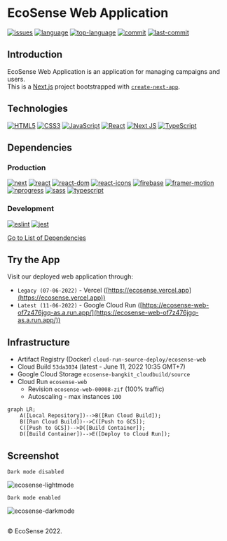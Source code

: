 # EcoSense Web Application
[![issues](https://img.shields.io/github/issues/EcoSenseID/EcoSense-Webapp)](https://github.com/EcoSenseID/EcoSense-Webapp/issues)
[![language](https://img.shields.io/github/languages/count/EcoSenseID/EcoSense-Webapp)](https://github.com/EcoSenseID/EcoSense-Webapp/search?l=typescript)
[![top-language](https://img.shields.io/github/languages/top/EcoSenseID/EcoSense-Webapp)](https://github.com/EcoSenseID/EcoSense-Webapp/search?l=typescript)
[![commit](https://img.shields.io/github/commit-activity/m/EcoSenseID/EcoSense-Webapp)](https://github.com/EcoSenseID/EcoSense-Webapp/commits/main)
[![last-commit](https://img.shields.io/github/last-commit/EcoSenseID/EcoSense-Webapp)](https://github.com/EcoSenseID/EcoSense-Webapp/commits/main)

## Introduction
EcoSense Web Application is an application for managing campaigns and users.\
This is a [Next.js](https://nextjs.org/) project bootstrapped with [`create-next-app`](https://github.com/vercel/next.js/tree/canary/packages/create-next-app).

## Technologies
[![HTML5](https://img.shields.io/badge/-HTML5-black?style=for-the-badge&logo=html5&logoColor=orange)](https://github.com/EcoSenseID?tab=repositories&language=html)
[![CSS3](https://img.shields.io/badge/-CSS3-black?style=for-the-badge&logo=css3&logoColor=blue)](https://github.com/EcoSenseID?tab=repositories&language=css)
[![JavaScript](https://img.shields.io/badge/-JavaScript-black?style=for-the-badge&logo=javascript)](https://github.com/EcoSenseID?tab=repositories&language=javascript)
[![React](https://img.shields.io/badge/-React-black?style=for-the-badge&logo=react)](https://github.com/EcoSenseID?tab=repositories&language=javascript)
[![Next JS](https://img.shields.io/badge/Next-black?style=for-the-badge&logo=next.js&logoColor=white)](https://github.com/EcoSenseID?tab=repositories)
[![TypeScript](https://img.shields.io/badge/typescript-black?style=for-the-badge&logo=typescript&logoColor=%23007ACC)](https://github.com/EcoSenseID?tab=repositories&language=typescript)

## Dependencies

### Production
[![next](https://img.shields.io/github/package-json/dependency-version/EcoSenseID/EcoSense-Webapp/next)](https://www.npmjs.com/package/next)
[![react](https://img.shields.io/github/package-json/dependency-version/EcoSenseID/EcoSense-Webapp/react)](https://www.npmjs.com/package/react)
[![react-dom](https://img.shields.io/github/package-json/dependency-version/EcoSenseID/EcoSense-Webapp/react-dom)](https://www.npmjs.com/package/react-dom)
[![react-icons](https://img.shields.io/github/package-json/dependency-version/EcoSenseID/EcoSense-Webapp/react-icons)](https://www.npmjs.com/package/react-icons)
[![firebase](https://img.shields.io/github/package-json/dependency-version/EcoSenseID/EcoSense-Webapp/firebase)](https://www.npmjs.com/package/firebase)
[![framer-motion](https://img.shields.io/github/package-json/dependency-version/EcoSenseID/EcoSense-Webapp/framer-motion)](https://www.npmjs.com/package/framer-motion)
[![nprogress](https://img.shields.io/github/package-json/dependency-version/EcoSenseID/EcoSense-Webapp/nprogress)](https://www.npmjs.com/package/nprogress)
[![sass](https://img.shields.io/github/package-json/dependency-version/EcoSenseID/EcoSense-Webapp/sass)](https://www.npmjs.com/package/sass)
[![typescript](https://img.shields.io/github/package-json/dependency-version/EcoSenseID/EcoSense-Webapp/typescript)](https://www.npmjs.com/package/typescript)

### Development
[![eslint](https://img.shields.io/github/package-json/dependency-version/EcoSenseID/EcoSense-Webapp/dev/eslint)](https://www.npmjs.com/package/eslint)
[![jest](https://img.shields.io/github/package-json/dependency-version/EcoSenseID/EcoSense-Webapp/dev/jest)](https://www.npmjs.com/package/jest)

[Go to List of Dependencies](https://github.com/EcoSenseID/EcoSense-Webapp/network/dependencies)

## Try the App
Visit our deployed web application through:
- `Legacy (07-06-2022)` - Vercel ([https://ecosense.vercel.app](https://ecosense.vercel.app))
- `Latest (11-06-2022)` - Google Cloud Run ([https://ecosense-web-of7z476jgq-as.a.run.app/](https://ecosense-web-of7z476jgq-as.a.run.app/))

## Infrastructure
- Artifact Registry (Docker) `cloud-run-source-deploy/ecosense-web`
- Cloud Build `53da3034` (latest - June 11, 2022 10:35 GMT+7)
- Google Cloud Storage `ecosense-bangkit_cloudbuild/source`
- Cloud Run `ecosense-web`
  - Revision `ecosense-web-00008-zif` (100% traffic) 
  - Autoscaling - max instances `100`

```mermaid
graph LR;
    A([Local Repository])-->B([Run Cloud Build]);
    B([Run Cloud Build])-->C([Push to GCS]);
    C([Push to GCS])-->D([Build Container]);
    D([Build Container])-->E([Deploy to Cloud Run]);
```

## Screenshot
`Dark mode disabled`

![ecosense-lightmode](https://user-images.githubusercontent.com/60643640/172697726-e55c0f69-c945-4079-83b9-bcc7fa5fe9a6.png)

`Dark mode enabled`

![ecosense-darkmode](https://user-images.githubusercontent.com/60643640/172697741-ce6de6d1-ec7a-4cd9-9edf-b2e78b9a47fe.png)

## 
&#169; EcoSense 2022.